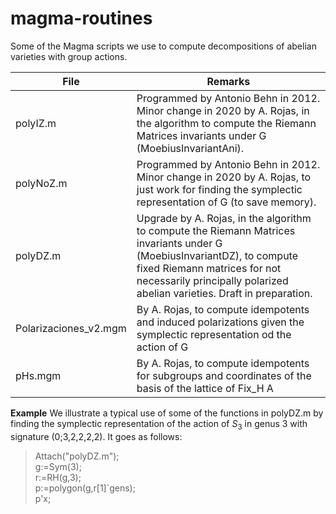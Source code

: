 # magma-routines
Some of the Magma scripts we use to compute decompositions of abelian varieties with group actions.

| File                  	| Remarks                                                                                                                                                                                                                             	|
|-----------------------	|-------------------------------------------------------------------------------------------------------------------------------------------------------------------------------------------------------------------------------------	|
| polyIZ.m              	| Programmed by Antonio Behn in 2012. Minor change in 2020 by A. Rojas, in the algorithm to compute the Riemann Matrices invariants under G (MoebiusInvariantAni).                                                                    	|
| polyNoZ.m             	| Programmed by Antonio Behn in 2012. Minor change in 2020 by A. Rojas, to just work for finding the symplectic representation of G (to save memory).                                                                                 	|
| polyDZ.m              	| Upgrade by A. Rojas, in the algorithm to compute the Riemann Matrices invariants under G (MoebiusInvariantDZ), to compute fixed Riemann matrices for not necessarily principally polarized abelian varieties. Draft in preparation. 	|
| Polarizaciones_v2.mgm 	| By A. Rojas, to compute idempotents and induced polarizations given the symplectic representation od the action of G                                                                                                                 	|
| pHs.mgm 	| By A. Rojas, to compute idempotents for subgroups and coordinates of the basis of the lattice of Fix_H A                                                                                                                 	|

**Example** We illustrate a typical use of some of the functions in polyDZ.m by finding the symplectic representation of the action of $S_3$ in genus $3$ with signature (0;3,2,2,2,2). It goes as follows:
> Attach("polyDZ.m");  
> g:=Sym(3);  
> r:=RH(g,3);  
> p:=polygon(g,r[1]`gens);  
> p'x;  
